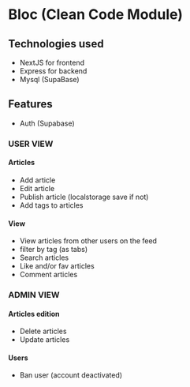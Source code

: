 # Bloc (Clean Code Module)

## Technologies used

- NextJS for frontend
- Express for backend
- Mysql (SupaBase)

## Features

- Auth (Supabase)

### USER VIEW

#### Articles

- Add article
- Edit article
- Publish article (localstorage save if not)
- Add tags to articles

#### View

- View articles from other users on the feed
- filter by tag (as tabs)
- Search articles
- Like and/or fav articles
- Comment articles

### ADMIN VIEW

#### Articles edition

- Delete articles
- Update articles

#### Users

- Ban user (account deactivated)

